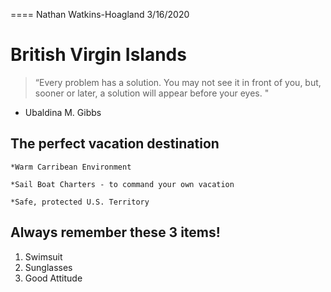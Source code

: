 ==== Nathan Watkins-Hoagland 3/16/2020

# British Virgin Islands

>“Every problem has a solution. You may not see it in front of you, but, sooner or later, a solution will appear before your eyes. "
- Ubaldina M. Gibbs

## The perfect vacation destination

    *Warm Carribean Environment

    *Sail Boat Charters - to command your own vacation

    *Safe, protected U.S. Territory

## Always remember these 3 items!

1. Swimsuit
2. Sunglasses
3. Good Attitude
